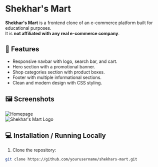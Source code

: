 
# Shekhar's Mart

**Shekhar's Mart** is a frontend clone of an e-commerce platform built for educational purposes.  
It is **not affiliated with any real e-commerce company**.  

## 📌 Features

- Responsive navbar with logo, search bar, and cart.  
- Hero section with a promotional banner.  
- Shop categories section with product boxes.  
- Footer with multiple informational sections.  
- Clean and modern design with CSS styling.  

## 🖼 Screenshots

![Homepage](images/website_screenshot.png)  
![Shekhar's Mart Logo](images/logo.png)



## 💻 Installation / Running Locally

1. Clone the repository:  
```bash
git clone https://github.com/yourusername/shekhars-mart.git
